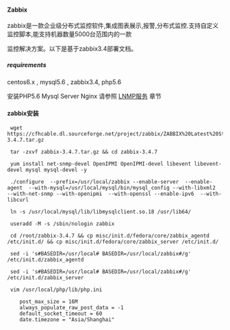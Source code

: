 #### **Zabbix**

zabbix是一款企业级分布式监控软件,集成图表展示,报警,分布式监控.支持自定义监控脚本,能支持机器数量5000台范围内的一款

监控解决方案。以下是基于zabbix3.4部署文档。

##### requirements

centos6.x , mysql5.6 , zabbix3.4, php5.6

安装PHP5.6  Mysql Server Nginx 请参照 [LNMP服务](/lnmpfu-wu.md) 章节

#### zabbix安装

```
 wget  https://cfhcable.dl.sourceforge.net/project/zabbix/ZABBIX%20Latest%20Stable/3.4.7/zabbix-3.4.7.tar.gz

 tar -zxvf zabbix-3.4.7.tar.gz && cd zabbix-3.4.7

 yum install net-snmp-devel OpenIPMI OpenIPMI-devel libevent libevent-devel mysql mysql-devel -y 

 ./configure  --prefix=/usr/local/zabbix --enable-server  --enable-agent  --with-mysql=/usr/local/mysql/bin/mysql_config --with-libxml2  --with-net-snmp --with-openipmi  --with-openssl --enable-ipv6  --with-libcurl

 ln -s /usr/local/mysql/lib/libmysqlclient.so.18 /usr/lib64/

 useradd -M -s /sbin/nologin zabbix

 cd /root/zabbix-3.4.7 && cp misc/init.d/fedora/core/zabbix_agentd /etc/init.d/ && cp misc/init.d/fedora/core/zabbix_server /etc/init.d/

 sed -i 's#BASEDIR=/usr/local# BASEDIR=/usr/local/zabbix#/g' /etc/init.d/zabbix_agentd 

 sed -i 's#BASEDIR=/usr/local# BASEDIR=/usr/local/zabbix#/g' /etc/init.d/zabbix_server
 
 vim /usr/local/php/lib/php.ini
 
    post_max_size = 16M
    always_populate_raw_post_data = -1
    default_socket_timeout = 60
    date.timezone = "Asia/Shanghai"
    
 
 
 
```



